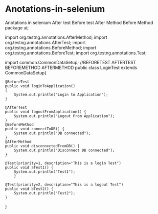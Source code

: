 # Anotations-in-selenium
 Anotations in selenium  After test Before test After Method Before Method
 package ui;

import org.testng.annotations.AfterMethod;
import org.testng.annotations.AfterTest;
import org.testng.annotations.BeforeMethod;
import org.testng.annotations.BeforeTest;
import org.testng.annotations.Test;

import common.CommonDataSetup;
//BEFORETEST AFTERTEST BEFOREMETHOD AFTERMETHOD
public class LoginTest extends CommonDataSetup{
	
	@BeforeTest
	public void loginToApplication()
	{
		System.out.println("Login to Application");
	}
	
	@AfterTest
	public void logoutFromApplication() {
		System.out.println("Logout From Application");
	}
	@BeforeMethod
	public void connectToDB() {
		System.out.println("DB connected");
	}
	@AfterMethod
	public void disconnectedFromDB() {
		System.out.println("Disconnect DB connected");
	}
	
	@Test(priority=1, description="This is a login Test")
	public void aTest1() {
		System.out.println("Test1");
		}
	
	@Test(priority=2, description="This is a logout Test")
	public void bTest2() {
		System.out.println("Test2");
	}
	
}



